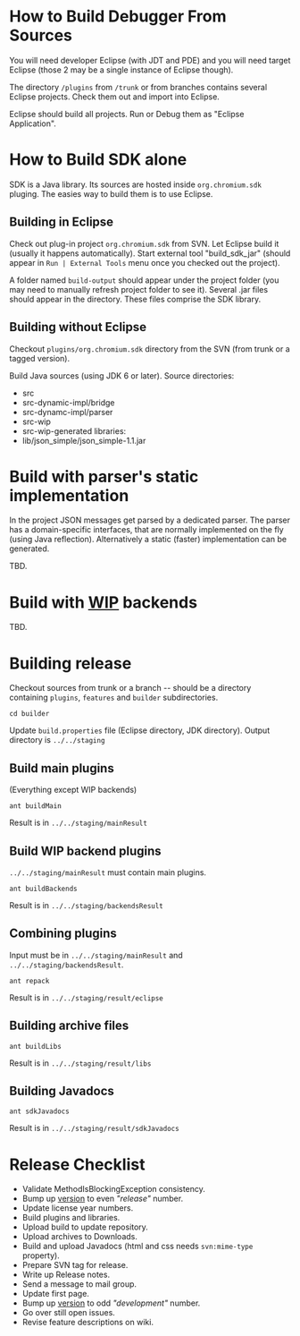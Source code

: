 # How to Build Debugger From Sources #

You will need developer Eclipse (with JDT and PDE) and you will need target Eclipse (those 2 may be a single instance of Eclipse though).

The directory `/plugins` from `/trunk` or from branches contains several Eclipse projects. Check them out and import into Eclipse.

Eclipse should build all projects. Run or Debug them as "Eclipse Application".

# How to Build SDK alone #

SDK is a Java library. Its sources are hosted inside `org.chromium.sdk` pluging. The easies way to build them is to use Eclipse.

## Building in Eclipse ##
Check out plug-in project `org.chromium.sdk` from SVN. Let Eclipse build it (usually it happens automatically). Start external tool "build\_sdk\_jar" (should appear in `Run | External Tools` menu once you checked out the project).

A folder named `build-output` should appear under the project folder (you may need to manually refresh project folder to see it). Several .jar files should appear in the directory. These files comprise the SDK library.

## Building without Eclipse ##
Checkout `plugins/org.chromium.sdk` directory from the SVN (from trunk or a tagged version).

Build Java sources (using JDK 6 or later). Source directories:
  * src
  * src-dynamic-impl/bridge
  * src-dynamc-impl/parser
  * src-wip
  * src-wip-generated
libraries:
  * lib/json\_simple/json\_simple-1.1.jar

# Build with parser's static implementation #
In the project JSON messages get parsed by a dedicated parser. The parser has a domain-specific interfaces, that are normally implemented on the fly (using Java reflection). Alternatively a static (faster) implementation can be generated.

TBD.

# Build with [WIP](WIP.md) backends #
TBD.

# Building release #
Checkout sources from trunk or a branch -- should be a directory containing `plugins`, `features` and `builder` subdirectories.
```
cd builder
```
Update `build.properties` file (Eclipse directory, JDK directory). Output directory is `../../staging`

## Build main plugins ##
(Everything except WIP backends)
```
ant buildMain
```
Result is in `../../staging/mainResult`

## Build WIP backend plugins ##
`../../staging/mainResult` must contain main plugins.
```
ant buildBackends
```
Result is in `../../staging/backendsResult`

## Combining plugins ##
Input must be in `../../staging/mainResult` and `../../staging/backendsResult`.
```
ant repack
```
Result is in `../../staging/result/eclipse`

## Building archive files ##
```
ant buildLibs
```
Result is in `../../staging/result/libs`

## Building Javadocs ##
```
ant sdkJavadocs
```
Result is in `../../staging/result/sdkJavadocs`

# Release Checklist #
  * Validate MethodIsBlockingException consistency.
  * Bump up [version](Versioning.md) to even _"release"_ number.
  * Update license year numbers.
  * Build plugins and libraries.
  * Upload build to update repository.
  * Upload archives to Downloads.
  * Build and upload Javadocs (html and css needs `svn:mime-type` property).
  * Prepare SVN tag for release.
  * Write up Release notes.
  * Send a message to mail group.
  * Update first page.
  * Bump up [version](Versioning.md) to odd _"development"_ number.
  * Go over still open issues.
  * Revise feature descriptions on wiki.